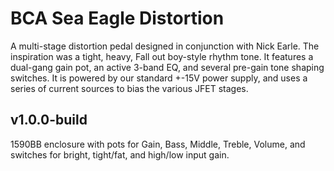 # BCA Sea Eagle Distortion

A multi-stage distortion pedal designed in conjunction with Nick Earle. The inspiration was a tight, heavy, Fall out boy-style rhythm tone. It features a dual-gang gain pot, an active 3-band EQ, and several pre-gain tone shaping switches. It is powered by our standard +-15V power supply, and uses a series of current sources to bias the various JFET stages.

## v1.0.0-build
1590BB enclosure with pots for Gain, Bass, Middle, Treble, Volume, and switches for bright, tight/fat, and high/low input gain.
